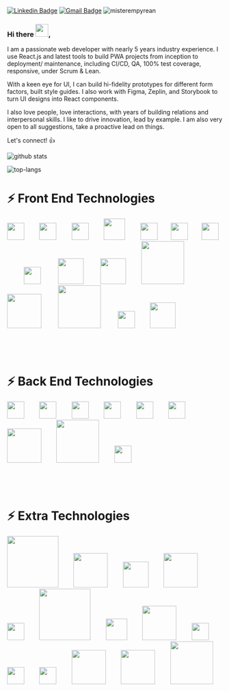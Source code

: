 [![Linkedin Badge](https://img.shields.io/badge/-carlbowen-blue?style=flat-square&logo=Linkedin&logoColor=white&link=https://www.linkedin.com/in/carl-bowen/)](https://www.linkedin.com/in/carl-bowen/)
[![Gmail Badge](https://img.shields.io/badge/-carl@pixelempyrean.com-c14438?style=flat-square&logo=Gmail&logoColor=white&link=mailto:carl@pixelempyrean.com)](mailto:carl@pixelempyrean.com)
<img src="https://komarev.com/ghpvc/?username=misterempyrean" alt="misterempyrean" />

### Hi there <img src="https://raw.githubusercontent.com/MartinHeinz/MartinHeinz/master/wave.gif" width="30px">,

I am a passionate web developer with nearly 5 years industry experience. I use React.js and latest tools to build PWA projects from inception to deployment/ maintenance, including CI/CD, QA, 100% test coverage, responsive, under Scrum & Lean.

With a keen eye for UI, I can build hi-fidelity prototypes for different form factors, built style guides. I also work with Figma, Zeplin, and Storybook to turn UI designs into React components.

I also love people, love interactions, with years of building relations and interpersonal skills. I like to drive innovation, lead by example. I am also very open to all suggestions, take a proactive lead on things.

Let's connect! 👍

![github stats](https://bad-apple-github-readme.vercel.app/api?show_bg=1&username=misterempyrean)

![top-langs](https://github-readme-stats.vercel.app/api/top-langs?username=misterempyrean)

# ⚡ Front End Technologies
<img src="https://devicons.github.io/devicon/devicon.git/icons/html5/html5-plain.svg" width="40px">&nbsp;&nbsp;&nbsp;&nbsp;&nbsp;&nbsp;&nbsp;&nbsp;
<img src="https://devicons.github.io/devicon/devicon.git/icons/css3/css3-plain.svg" width="40px">&nbsp;&nbsp;&nbsp;&nbsp;&nbsp;&nbsp;&nbsp;&nbsp;
<img src="https://devicons.github.io/devicon/devicon.git/icons/sass/sass-original.svg" width="40px">&nbsp;&nbsp;&nbsp;&nbsp;&nbsp;&nbsp;&nbsp;&nbsp;
<img src="https://spectrum.imgix.net/communities/e8792514-dc32-43ff-a26e-81c85754f193/test.png.0.3184486404030735?w=256&h=256&dpr=2&auto=compress&expires=1592438400000&ixlib=js-1.3.0&s=92c2cfaf13eff60051f30269df519313" width="50px">&nbsp;&nbsp;&nbsp;&nbsp;&nbsp;&nbsp;&nbsp;&nbsp;
<img src="https://devicons.github.io/devicon/devicon.git/icons/javascript/javascript-original.svg" width="40px">&nbsp;&nbsp;&nbsp;&nbsp;&nbsp;&nbsp;&nbsp;
<img src="https://devicons.github.io/devicon/devicon.git/icons/typescript/typescript-original.svg" width="40px">&nbsp;&nbsp;&nbsp;&nbsp;&nbsp;&nbsp;&nbsp;
<img src="https://devicons.github.io/devicon/devicon.git/icons/react/react-original.svg" width="40px">&nbsp;&nbsp;&nbsp;&nbsp;&nbsp;&nbsp;&nbsp;&nbsp;&nbsp;
<img src="https://devicons.github.io/devicon/devicon.git/icons/redux/redux-original.svg" width="40px">&nbsp;&nbsp;&nbsp;&nbsp;&nbsp;&nbsp;&nbsp;&nbsp;&nbsp;
<img src="https://cdn.freebiesupply.com/logos/large/2x/redux-saga-logo-png-transparent.png" width="60px">&nbsp;&nbsp;&nbsp;&nbsp;&nbsp;&nbsp;&nbsp;&nbsp;&nbsp;
<img src="https://upload.wikimedia.org/wikipedia/commons/thumb/8/8e/Nextjs-logo.svg/800px-Nextjs-logo.svg.png" width="60px">&nbsp;&nbsp;&nbsp;&nbsp;&nbsp;&nbsp;&nbsp;&nbsp;
<img src="https://symbols.getvecta.com/stencil_82/65_graphql.e375806f99.svg" width="100px">&nbsp;&nbsp;&nbsp;&nbsp;&nbsp;&nbsp;&nbsp;&nbsp;
<img src="https://upload.wikimedia.org/wikipedia/commons/thumb/e/e0/Git-logo.svg/1280px-Git-logo.svg.png" width="80px">&nbsp;&nbsp;&nbsp;&nbsp;&nbsp;&nbsp;&nbsp;&nbsp;&nbsp;
<img src="https://encrypted-tbn0.gstatic.com/images?q=tbn%3AANd9GcRweE92ETil_kLy8x7jyM11saNlFC-0q4xEzQ&usqp=CAU" width="100px">&nbsp;&nbsp;&nbsp;&nbsp;&nbsp;&nbsp;&nbsp;&nbsp;&nbsp;
<img src="https://4.bp.blogspot.com/-LiJZ5I8E7K8/XIe_GeI5glI/AAAAAAAAIuw/4Awu8j8r0P8TKBXzyxyslHEfplOlK9-6QCK4BGAYYCw/s1600/icon%2Bfigma%2Bvector.png" width="40px">&nbsp;&nbsp;&nbsp;&nbsp;&nbsp;&nbsp;&nbsp;&nbsp;
<img src="https://miro.medium.com/max/3150/2*Quf1FX2VLly-mpdP9_M4Tw.png" width="60px">&nbsp;&nbsp;&nbsp;&nbsp;&nbsp;&nbsp;&nbsp;&nbsp;

&nbsp;

&nbsp; 

# ⚡ Back End Technologies
<img src="https://devicons.github.io/devicon/devicon.git/icons/nodejs/nodejs-plain.svg" width="40px">&nbsp;&nbsp;&nbsp;&nbsp;&nbsp;&nbsp;&nbsp;&nbsp;
<img src="https://devicons.github.io/devicon/devicon.git/icons/python/python-plain.svg" width="40px">&nbsp;&nbsp;&nbsp;&nbsp;&nbsp;&nbsp;&nbsp;&nbsp;
<img src="https://devicons.github.io/devicon/devicon.git/icons/express/express-original.svg" width="40px">&nbsp;&nbsp;&nbsp;&nbsp;&nbsp;&nbsp;&nbsp;&nbsp;
<img src="https://devicons.github.io/devicon/devicon.git/icons/redis/redis-original.svg" width="40px">&nbsp;&nbsp;&nbsp;&nbsp;&nbsp;&nbsp;&nbsp;&nbsp;
<img src="https://devicons.github.io/devicon/devicon.git/icons/postgresql/postgresql-original.svg" width="40px">&nbsp;&nbsp;&nbsp;&nbsp;&nbsp;&nbsp;&nbsp;&nbsp;
<img src="https://devicons.github.io/devicon/devicon.git/icons/mongodb/mongodb-original.svg" width="40px">&nbsp;&nbsp;&nbsp;&nbsp;&nbsp;&nbsp;&nbsp;&nbsp;
<img src="https://symbols-electrical.getvecta.com/stencil_80/56_flask.3a79b5a056.svg" width="80px">&nbsp;&nbsp;&nbsp;&nbsp;&nbsp;&nbsp;&nbsp;&nbsp;
<img src="https://www.vitoshacademy.com/wp-content/uploads/2015/05/sqlalchemy-logo1.png" width="100px">&nbsp;&nbsp;&nbsp;&nbsp;&nbsp;&nbsp;&nbsp;&nbsp;
<img src="https://devicons.github.io/devicon/devicon.git/icons/amazonwebservices/amazonwebservices-original.svg" width="40px">&nbsp;&nbsp;&nbsp;&nbsp;&nbsp;&nbsp;&nbsp;&nbsp;


&nbsp;

&nbsp; 


# ⚡ Extra Technologies
<img src="https://miro.medium.com/max/1400/1*I1bJuD1D5G2FvWP5IVyyFQ.png" width="120px">&nbsp;&nbsp;&nbsp;&nbsp;&nbsp;&nbsp;&nbsp;&nbsp;
<img src="https://scholarblogs.emory.edu/lits/files/2019/03/atomicdesign.png" width="80px">&nbsp;&nbsp;&nbsp;&nbsp;&nbsp;&nbsp;&nbsp;&nbsp;
<img src="https://devicons.github.io/devicon/devicon.git/icons/npm/npm-original-wordmark.svg" width="60px">&nbsp;&nbsp;&nbsp;&nbsp;&nbsp;&nbsp;&nbsp;&nbsp;
<img src="https://symbols.getvecta.com/stencil_85/19_jest.54571e35bb.svg" width="80px">&nbsp;&nbsp;&nbsp;&nbsp;&nbsp;&nbsp;&nbsp;&nbsp;
<img src="https://cdn.clipart.email/095fcdee50930516a38eeee67f0186fd_airbnb-logo-media-social-icon_512-512.png" width="40px">&nbsp;&nbsp;&nbsp;&nbsp;&nbsp;&nbsp;&nbsp;&nbsp;
<img src="https://automationpanda.files.wordpress.com/2018/07/cypress-io-logo-social-share-e1532238308348.png?w=620" width="120px">&nbsp;&nbsp;&nbsp;&nbsp;&nbsp;&nbsp;&nbsp;&nbsp;
<img src="https://200ok.ch/img/technologies/react-testing-library.png" width="50px">&nbsp;&nbsp;&nbsp;&nbsp;&nbsp;&nbsp;&nbsp;&nbsp;
<img src="https://symbols.getvecta.com/stencil_79/70_eslint.724801c144.svg" width="80px">&nbsp;&nbsp;&nbsp;&nbsp;&nbsp;&nbsp;&nbsp;&nbsp;
<img src="https://unitejs.com/assets/logos/tslint.png" width="40px">&nbsp;&nbsp;&nbsp;&nbsp;&nbsp;&nbsp;&nbsp;&nbsp;
<img src="https://cdn.worldvectorlogo.com/logos/stylelint.svg" width="40px">&nbsp;&nbsp;&nbsp;&nbsp;&nbsp;&nbsp;&nbsp;&nbsp;
<img src="https://prettier.io/icon.png" width="40px">&nbsp;&nbsp;&nbsp;&nbsp;&nbsp;&nbsp;&nbsp;&nbsp;
<img src="https://cdn.worldvectorlogo.com/logos/pwa-logo.svg" width="80px">&nbsp;&nbsp;&nbsp;&nbsp;&nbsp;&nbsp;&nbsp;&nbsp;
<img src="https://upload.wikimedia.org/wikipedia/commons/thumb/e/ef/Octicons-logo-github.svg/1024px-Octicons-logo-github.svg.png" width="80px">&nbsp;&nbsp;&nbsp;&nbsp;&nbsp;&nbsp;&nbsp;&nbsp;
<img src="https://www.webpagetest.org/tips_data/google_developers_logo.png" width="100px">&nbsp;&nbsp;&nbsp;&nbsp;&nbsp;&nbsp;&nbsp;&nbsp;
